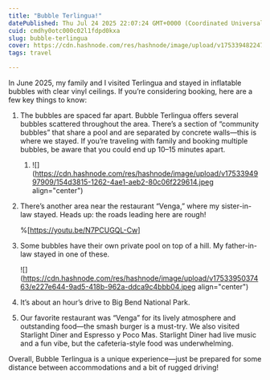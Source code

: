 ```yaml
---
title: "Bubble Terlingua!"
datePublished: Thu Jul 24 2025 22:07:24 GMT+0000 (Coordinated Universal Time)
cuid: cmdhy0otc000c02l1fdpd0kxa
slug: bubble-terlingua
cover: https://cdn.hashnode.com/res/hashnode/image/upload/v1753394822470/d7b9fe64-927d-4516-8504-ae6dd7b38e8d.jpeg
tags: travel

---
```


In June 2025, my family and I visited Terlingua and stayed in inflatable bubbles with clear vinyl ceilings. If you’re considering booking, here are a few key things to know:

1. The bubbles are spaced far apart. Bubble Terlingua offers several bubbles scattered throughout the area. There’s a section of “community bubbles” that share a pool and are separated by concrete walls—this is where we stayed. If you’re traveling with family and booking multiple bubbles, be aware that you could end up 10–15 minutes apart.
    
    1. ![](https://cdn.hashnode.com/res/hashnode/image/upload/v1753394997909/154d3815-1262-4ae1-aeb2-80c06f229614.jpeg align="center")
        
2. There’s another area near the restaurant “Venga,” where my sister-in-law stayed. Heads up: the roads leading here are rough!
    
    %[https://youtu.be/N7PCUGQL-Cw] 
    
3. Some bubbles have their own private pool on top of a hill. My father-in-law stayed in one of these.
    
    ![](https://cdn.hashnode.com/res/hashnode/image/upload/v1753395037463/e227e644-9ad5-418b-962a-ddca9c4bbb04.jpeg align="center")
    
4. It’s about an hour’s drive to Big Bend National Park.
    
5. Our favorite restaurant was “Venga” for its lively atmosphere and outstanding food—the smash burger is a must-try. We also visited Starlight Diner and Espresso y Poco Mas. Starlight Diner had live music and a fun vibe, but the cafeteria-style food was underwhelming.
    

Overall, Bubble Terlingua is a unique experience—just be prepared for some distance between accommodations and a bit of rugged driving!